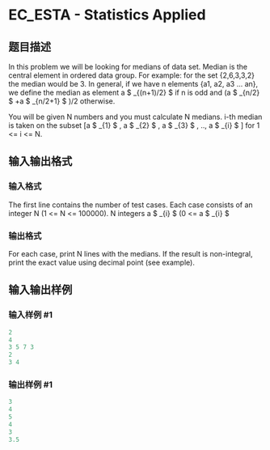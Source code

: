 # EC_ESTA - Statistics Applied

## 题目描述

In this problem we will be looking for medians of data set. Median is the central element in ordered data group. For example: for the set {2,6,3,3,2} the median would be 3. In general, if we have n elements {a1, a2, a3 ... an}, we define the median as element a $ _{(n+1)/2} $ if n is odd and (a $ _{n/2} $ +a $ _{n/2+1} $ )/2 otherwise.

You will be given N numbers and you must calculate N medians. i-th median is taken on the subset \[a $ _{1} $ , a $ _{2} $ , a $ _{3} $ , .., a $ _{i} $ \] for 1 <= i <= N.

## 输入输出格式

### 输入格式

The first line contains the number of test cases. Each case consists of an integer N (1 <= N <= 100000). N integers a $ _{i} $ (0 <= a $ _{i} $

### 输出格式

For each case, print N lines with the medians. If the result is non-integral, print the exact value using decimal point (see example).

## 输入输出样例

### 输入样例 #1

```cpp
2
4
3 5 7 3
2
3 4
```


### 输出样例 #1

```cpp
3
4
5
4
3
3.5
```



